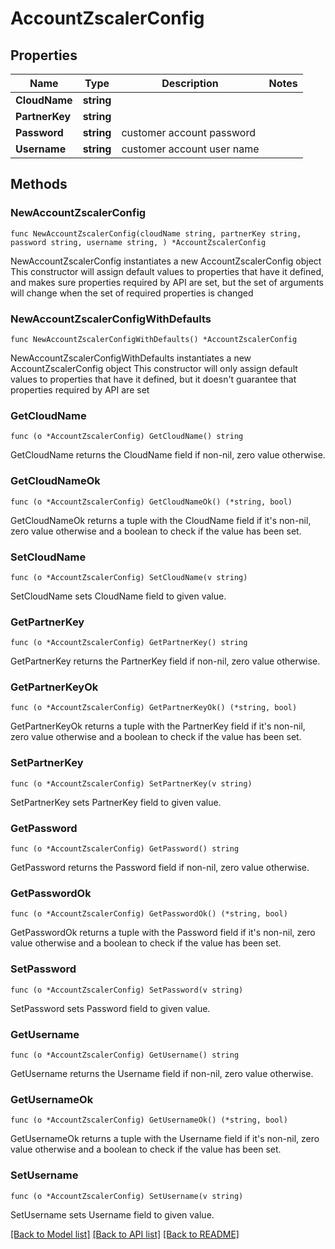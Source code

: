 # AccountZscalerConfig

## Properties

Name | Type | Description | Notes
------------ | ------------- | ------------- | -------------
**CloudName** | **string** |  | 
**PartnerKey** | **string** |  | 
**Password** | **string** | customer account password | 
**Username** | **string** | customer account user name | 

## Methods

### NewAccountZscalerConfig

`func NewAccountZscalerConfig(cloudName string, partnerKey string, password string, username string, ) *AccountZscalerConfig`

NewAccountZscalerConfig instantiates a new AccountZscalerConfig object
This constructor will assign default values to properties that have it defined,
and makes sure properties required by API are set, but the set of arguments
will change when the set of required properties is changed

### NewAccountZscalerConfigWithDefaults

`func NewAccountZscalerConfigWithDefaults() *AccountZscalerConfig`

NewAccountZscalerConfigWithDefaults instantiates a new AccountZscalerConfig object
This constructor will only assign default values to properties that have it defined,
but it doesn't guarantee that properties required by API are set

### GetCloudName

`func (o *AccountZscalerConfig) GetCloudName() string`

GetCloudName returns the CloudName field if non-nil, zero value otherwise.

### GetCloudNameOk

`func (o *AccountZscalerConfig) GetCloudNameOk() (*string, bool)`

GetCloudNameOk returns a tuple with the CloudName field if it's non-nil, zero value otherwise
and a boolean to check if the value has been set.

### SetCloudName

`func (o *AccountZscalerConfig) SetCloudName(v string)`

SetCloudName sets CloudName field to given value.


### GetPartnerKey

`func (o *AccountZscalerConfig) GetPartnerKey() string`

GetPartnerKey returns the PartnerKey field if non-nil, zero value otherwise.

### GetPartnerKeyOk

`func (o *AccountZscalerConfig) GetPartnerKeyOk() (*string, bool)`

GetPartnerKeyOk returns a tuple with the PartnerKey field if it's non-nil, zero value otherwise
and a boolean to check if the value has been set.

### SetPartnerKey

`func (o *AccountZscalerConfig) SetPartnerKey(v string)`

SetPartnerKey sets PartnerKey field to given value.


### GetPassword

`func (o *AccountZscalerConfig) GetPassword() string`

GetPassword returns the Password field if non-nil, zero value otherwise.

### GetPasswordOk

`func (o *AccountZscalerConfig) GetPasswordOk() (*string, bool)`

GetPasswordOk returns a tuple with the Password field if it's non-nil, zero value otherwise
and a boolean to check if the value has been set.

### SetPassword

`func (o *AccountZscalerConfig) SetPassword(v string)`

SetPassword sets Password field to given value.


### GetUsername

`func (o *AccountZscalerConfig) GetUsername() string`

GetUsername returns the Username field if non-nil, zero value otherwise.

### GetUsernameOk

`func (o *AccountZscalerConfig) GetUsernameOk() (*string, bool)`

GetUsernameOk returns a tuple with the Username field if it's non-nil, zero value otherwise
and a boolean to check if the value has been set.

### SetUsername

`func (o *AccountZscalerConfig) SetUsername(v string)`

SetUsername sets Username field to given value.



[[Back to Model list]](../README.md#documentation-for-models) [[Back to API list]](../README.md#documentation-for-api-endpoints) [[Back to README]](../README.md)


